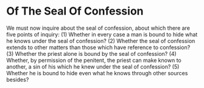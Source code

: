 # Of The Seal Of Confession

We must now inquire about the seal of confession, about which there are five points of inquiry:
(1) Whether in every case a man is bound to hide what he knows under the seal of confession?
(2) Whether the seal of confession extends to other matters than those which have reference to confession?
(3) Whether the priest alone is bound by the seal of confession?
(4) Whether, by permission of the penitent, the priest can make known to another, a sin of his which he knew under the seal of confession?
(5) Whether he is bound to hide even what he knows through other sources besides?